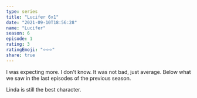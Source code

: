 ```yaml
---
type: series
title: "Lucifer 6x1"
date: "2021-09-10T18:56:28"
name: "Lucifer"
season: 6
episode: 1
rating: 3
ratingEmoji: "⭐️⭐️⭐️"
share: true
---
```


I was expecting more. I don't know. It was not bad, just average. Below what we saw in the last episodes of the previous season.

Linda is still the best character.
